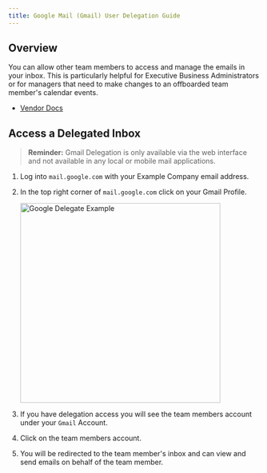 ```yaml
---
title: Google Mail (Gmail) User Delegation Guide
---
```


## Overview

You can allow other team members to access and manage the emails in your inbox. This is particularly helpful for Executive Business Administrators or for managers that need to make changes to an offboarded team member's calendar events.

- [Vendor Docs](https://support.google.com/mail/answer/138350?hl=en)

## Access a Delegated Inbox

> **Reminder:** Gmail Delegation is only available via the web interface and not available in any local or mobile mail applications.

1. Log into `mail.google.com` with your Example Company email address.

1. In the top right corner of `mail.google.com` click on your Gmail Profile.

    <img src="/handbook/security/corporate/systems/google-mail/guides/delegation/images/google_delegation_example.png" alt="Google Delegate Example" width="400"/>

1. If you have delegation access you will see the team members account under your `Gmail` Account.

1. Click on the team members account.

1. You will be redirected to the team member's inbox and can view and send emails on behalf of the team member.
